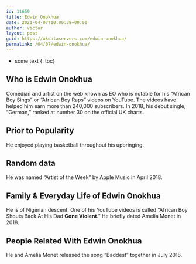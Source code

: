 ```yaml
---
id: 11659
title: Edwin Onokhua
date: 2021-04-07T10:00:38+00:00
author: victor
layout: post
guid: https://ukdataservers.com/edwin-onokhua/
permalink: /04/07/edwin-onokhua/
---
```


* some text
{: toc}


## Who is Edwin Onokhua



Comedian and artist on the web known as EO who is notable for his &#8220;African Boy Sings&#8221; or &#8220;African Boy Raps&#8221; videos on YouTube. The videos have helped him earn more than 240,000 subscribers. In 2018, his debut single, &#8220;German,&#8221; ranked at number 30 on the official UK charts.  

                
                
                
## Prior to Popularity



He enjoyed playing basketball throughout his upbringing. 

                
                
                
## Random data



He was named &#8220;Artist of the Week&#8221; by Apple Music in April 2018.

                
                
                
## Family & Everyday Life of Edwin Onokhua



He is of Nigerian descent. One of his YouTube videos is called &#8220;African Boy Shouts Back At His Dad **Gone Violent**.&#8221; He briefly dated Amelia Monet in 2018.

                
                
                
## People Related With Edwin Onokhua



He and Amelia Monet released the song &#8220;Baddest&#8221; together in July 2018.

                
              
            
          
          
          